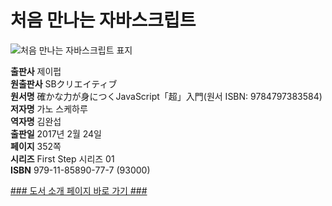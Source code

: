   
# 처음 만나는 자바스크립트
  
 ![처음 만나는 자바스크립트 표지](http://image.kyobobook.co.kr/images/book/large/777/l9791185890777.jpg)
  
**출판사** 제이펍  
**원출판사** SBクリエイティブ  
**원서명** 確かな力が身につくJavaScript「超」入門(원서 ISBN: 9784797383584)  
**저자명** 가노 스케하루  
**역자명** 김완섭  
**출판일** 2017년 2월 24일  
**페이지** 352쪽  
**시리즈** First Step 시리즈 01  
**ISBN** 979-11-85890-77-7 (93000)  

[### 도서 소개 페이지 바로 가기 ###](http://jpub.tistory.com/)  


